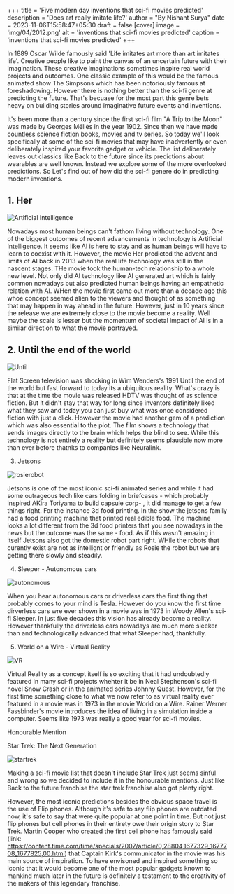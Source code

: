 +++
title = 'Five modern day inventions that sci-fi movies predicted' 
description = 'Does art really imitate life?' 
author = "By Nishant Surya"
date = 2023-11-06T15:58:47+05:30
draft = false
[cover]
    image = 'img/04/2012.png'
    alt = 'inventions that sci-fi movies predicted'
    caption = 'inventions that sci-fi movies predicted'
+++


In 1889 Oscar Wilde famously said 'Life imitates art more than art imitates life'. Creative people like to paint the canvas of an uncertain future with their imagination. These creative imaginations sometimes inspire real world projects and outcomes. One classic example of this would be the famous animated show The Simpsons which has been notoriously famous at foreshadowing. However there is nothing better than the sci-fi genre at predicting the future. That's becuase for the most part this genre bets heavy on building stories around imaginative future events and inventions. 


It's been more than a century since the first sci-fi film "A Trip to the Moon" was made by Georges Méliès in the year 1902.  Since then we have made countless science fiction books, movies and tv series. So today we'll look specifically at some of the sci-fi movies that may have inadvertently or even deliberately inspired your favorite gadget or vehicle. The list deliberately leaves out classics like Back to the future since its predictions about wearables are well known. Instead we explore some of the more overlooked predictions. So Let's find out of how did the sci-fi genere do in predicting modern inventions. 

<!-- 
In 1889 Oscar Wilde famously said 'Life imitates art more than art imitates life'. Creative people like to paint the canvas of an uncertain future with their imagination and sometimes scientists and engineers use these creations as inspiration for real world outcomes. 
In the year 1889 Oscar WIlde famously said 'Life imitates art more than art imitates life' which basically meant that realy life imitates the expressions of the art. Future is uncertain but artists, painters, writers and filmakers show an image of the future that they wish or sometimes fear could come true. While the Simpsons have been notoriously famous at predicting the future, other shows and movies have done it as well. This is true in the sci-fi genre more than anyplace else.  -->

<!-- Now that more than 100 years have passed since Georges Méliès made the first sci-fi film "A trip to the moon" in 1902, it's time to see how many modern day inventions were foreshadowed by the countless sci-fi movies that came out since then. So here is our list of some of the most mind boggling modern inventions that a sci-fi movie predicted beforehand or maybe even inspired:


More than 100 years have passed since Georges Méliès made the first sci-fi film "A trip to the moon" in 1902, and since then we have had plenty of sci-fi movies, animated shows and series. So now it's time to see how many modern day inventions were foreshadowed by the countless sci-fi movies that came out since then.  -->

## 1. Her

![Artificial Intelligence](/img/04/her.png "Her predicted AI")  

Nowadays most human beings can't fathom living without technology. One of the biggest outcomes of recent advancements in technology is Artificial Intelligence. It seems like AI is here to stay and as human beings will have to learn to coexist with it. However, the movie Her predicted the advent and limits of AI back in 2013 when the real life technology was still in the nascent stages. THe movie took the human-tech relationship to a whole new level. Not only did AI technology like AI generated art which is fairly common nowadays but also predicted human beings having an empathetic relation with AI. WHen the movie first came out more than a decade ago this whoe concept seemed alien to the viewers and thought of as something that may happen in way ahead in the future. However, just in 10 years since the release we are extremely close to the movie become a reality. Well maybe the scale is lesser but the momentum of societal impact of AI is in a similar direction to what the movie portrayed. 

<!-- 
Technology has become an integral part of human lives infact people spend more time with their phones than with their family so there is already a sort of realtionship there. However, the movie Her took this relationship to a whole new level by introducing the conecpt of human like relationship with machines. THe movie showed various aspects of AI like AI-generated art and AI having human like conversations. This concept was entirely alien in 2013 when the movie released. It was always thought of as a dystopian reality which would happen some time in the future maybe in a 100 years. However, just in 10 years since the release, everything we saw in the movie is coming to reality.  Well maybe the scale is lesser the effect of AI tech revolution on socity today is similar to what the movie portrayed. -->

<!-- even if plenty of them are still years away from being realized. -->

## 2. Until the end of the world

![Until](/img/04/hdtv.png "HDTV")  

Flat Screen television was shocking in Wim Wenders's 1991 Until the end of the world but fast forward to today its a ubiquitous reality. What's crazy is that at the time tbe movie was released HDTV was thought of as science fiction. But it didn't stay that way for long since inventors definitely liked what they saw and today you can just buy what was once considered fiction with just a click. However the movie had another gem of a prediction which was also essential to the plot. The film shows a technology that sends images directly to the brain which helps the blind to see. While this technology is not entirely a reality but definitely seems plausible now more than ever before thatnks to companies like Neuralink. 

<!-- Directed by Wim Wenders turned numerous heads with its idea of flat screen television when it released in 1991. It's crazy to think high definition flat screen televisions replacing CRT televisions was considered science fiction, but audiences and inventors clearly liked what they saw. ANother crazy prediction that the movie made and one which is not yet a reality but seems plausible now more than ever thanks to companies like neuralink is the use of a device that sends images directly to the brain allowing the blind to see. This technology which is essential to the plot of the film is similar to a brain-computer interface - different versions of which are under rapid development currently. Soon with this technology people suffereing from loss of eyesight or missing body parts could regain mobility which is what the protagonist in the film was trying to do. -->


3. Jetsons

![rosierobot](/img/04/jetsons.png "3d food")  

Jetsons is one of the most iconic sci-fi animated series and while it had some outrageous tech like cars folding in briefcases - which probably inspired AKira Toriyama to build capsule corp- , it did manage to get a few things right. For the instance 3d food printing. In the show the jetsons family had a food printing machine that printed real edible food. The machine looks a lot different from the 3d food printers that you see nowadays in the news but the outcome was the same - food. As if this wasn't amazing in itself Jetsons also got the domestic robot part right. WHile the robots that curently exist are not as intellignt or friendly as Rosie the robot but we are getting there slowly and steadily.

4. Sleeper - Autonomous cars

![autonomous](/img/04/selfdrivingcars.png "sleeper")  

When you hear autonomous cars or driverless cars the first thing that probably comes to your mind is Tesla. However do you know the first time dirverless cars wre ever shown in a movie was in 1973 in Woody Allen's sci-fi Sleeper. In just five decades this vision has already become a reality. However thankfully the driverless cars nowadays are much more sleeker than and technologically advanced that what Sleeper had, thankfully.

5. World on a Wire - Virtual Reality

![VR](/img/04/virtualreality.png "virtual reality")  

Virtual Reality as a concept itself is so exciting that it had undoubtedly featured in many sci-fi projects whehter it be in Neal Stephenson's sci-fi novel Snow Crash or in the animated series Johnny Quest. However, for the first time something close to what we now refer to as virtual reality ever featured in a movie was in 1973 in the movie World on a Wire. Rainer Werner Fassbinder's movie introduces the idea of living in a simulation inside a computer. Seems like 1973 was really a good year for sci-fi movies.


Honourable Mention

Star Trek: The Next Generation

![startrek](/img/04/startrekking.png "flipphone")  

Making a sci-fi movie list that doesn't include Star Trek just seems sinful and wrong so we decided to include it in the honourable mentions. Just like Back to the future franchise the star trek franchise also got plenty right.

However, the most iconic predictions besides the obvious space travel is the use of Flip phones. Although it's safe to say flip phones are outdated now, it's safe to say that were quite popular at one point in time. But not just flip phones but cell phones in their entirety owe their origin story to Star Trek. Martin Cooper who created the first cell phone has famously said (link: https://content.time.com/time/specials/2007/article/0,28804,1677329_1677708_1677825,00.html) that Captain Kirk's communicator in the movie was his main source of inspiration. To have envisoned and inspired something so iconic that it would become one of the most popular gadgets known to mankind much later in the future is definitely a testament to the creativity of the makers of this legendary franchise.

<!-- 
 were ubiquitous at one point however now they have completely evolved into smartphones but did you know that they were first seen in the classic science fiction television series Star Trek : The Next generation. Well this should not come as a surpise considering how many future inventions the start trek franchise has predicted. Even though the flip phones in the movie are not exactly similar to the conventional smart watches they serve the same purpose. To have envisoned someting that would become a reality much later in the future is surely a testament to the creativity of the makers of this legendary franchise -->